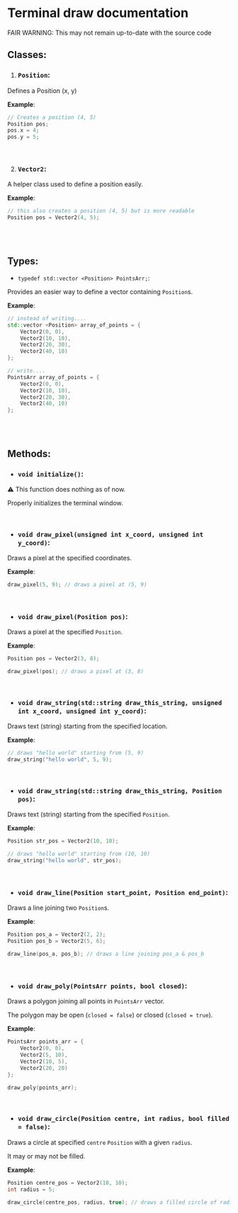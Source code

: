 # Terminal draw documentation
FAIR WARNING: This may not remain up-to-date with the source code


## Classes:

1. ### `Position`:
Defines a Position (x, y)

**Example**:
```cpp
// Creates a position (4, 5)
Position pos;
pos.x = 4;
pos.y = 5;
```

<br>

2. ### `Vector2`:
A helper class used to define a position easily.

**Example**:
```cpp
// this also creates a position (4, 5) but is more readable
Position pos = Vector2(4, 5);
```




<br><br>




## Types:

- `typedef std::vector <Position> PointsArr;`:

Provides an easier way to define a vector containing `Position`s.

**Example**:
```cpp
// instead of writing....
std::vector <Position> array_of_points = {
    Vector2(0, 0),
    Vector2(10, 10),
    Vector2(20, 30),
    Vector2(40, 10)
};

// write....
PointsArr array_of_points = {
    Vector2(0, 0),
    Vector2(10, 10),
    Vector2(20, 30),
    Vector2(40, 10)
};
```




<br><br>




## Methods:

- ### `void initialize()`:

⚠ This function does nothing as of now.

Properly initializes the terminal window.

<br>

- ### `void draw_pixel(unsigned int x_coord, unsigned int y_coord)`:

Draws a pixel at the specified coordinates.

**Example**:
```cpp
draw_pixel(5, 9); // draws a pixel at (5, 9)
```

<br>

- ### `void draw_pixel(Position pos)`:

Draws a pixel at the specified `Position`.

**Example**:
```cpp
Position pos = Vector2(3, 8);

draw_pixel(pos); // draws a pixel at (3, 8)
```

<br>

- ### `void draw_string(std::string draw_this_string, unsigned int x_coord, unsigned int y_coord)`:

Draws text (string) starting from the specified location.

**Example**:
```cpp
// draws "hello world" starting from (5, 9)
draw_string("hello world", 5, 9);
```

<br>

- ### `void draw_string(std::string draw_this_string, Position pos)`:

Draws text (string) starting from the specified `Position`.

**Example**:
```cpp
Position str_pos = Vector2(10, 10);

// draws "hello world" starting from (10, 10)
draw_string("hello world", str_pos);
```

<br>

- ### `void draw_line(Position start_point, Position end_point)`:

Draws a line joining two `Position`s.

**Example**:
```cpp
Position pos_a = Vector2(2, 2);
Position pos_b = Vector2(5, 6);

draw_line(pos_a, pos_b); // draws a line joining pos_a & pos_b
```

<br>

- ### `void draw_poly(PointsArr points, bool closed)`:

Draws a polygon joining all points in `PointsArr` vector.

The polygon may be open (`closed = false`) or closed (`closed = true`).

**Example**:
```cpp
PointsArr points_arr = {
    Vector2(0, 0),
    Vector2(5, 10),
    Vector2(10, 5),
    Vector2(20, 20)
};

draw_poly(points_arr);
```

<br>

- ### `void draw_circle(Position centre, int radius, bool filled = false)`:

Draws a circle at specified `centre` `Position` with a given `radius`.

It may or may not be filled.

**Example**:
```cpp
Position centre_pos = Vector2(10, 10);
int radius = 5;

draw_circle(centre_pos, radius, true); // draws a filled circle of radius 5 at (10, 10); 
```